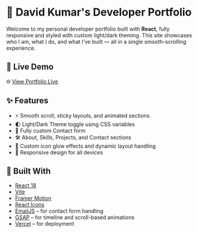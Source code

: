 # 💼 David Kumar's Developer Portfolio

Welcome to my personal developer portfolio built with **React**, fully responsive and styled with custom light/dark theming. This site showcases who I am, what I do, and what I’ve built — all in a single smooth-scrolling experience.

## 🔗 Live Demo

🌐 [View Portfolio Live](https://portfolio-david-ten.vercel.app/)

## ✨ Features

- ⚡ Smooth scroll, sticky layouts, and animated sections
- 🌓 Light/Dark Theme toggle using CSS variables
- 💬 Fully custom Contact form
- 🛠️ About, Skills, Projects, and Contact sections
- 🎨 Custom icon glow effects and dynamic layout handling
- 📱 Responsive design for all devices

## 🧱 Built With

- [React 18](https://reactjs.org/)
- [Vite](https://vitejs.dev/)
- [Framer Motion](https://www.framer.com/motion/)
- [React Icons](https://react-icons.github.io/react-icons/)
- [EmailJS](https://www.emailjs.com/) – for contact form handling
- [GSAP](https://gsap.com/) – for timeline and scroll-based animations
- [Vercel](https://vercel.com) – for deployment


